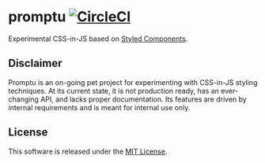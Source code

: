 # promptu [![CircleCI](https://circleci.com/gh/andrewscwei/promptu.svg?style=svg)](https://circleci.com/gh/andrewscwei/promptu)

Experimental CSS-in-JS based on [Styled Components](https://www.styled-components.com/).

## Disclaimer

Promptu is an on-going pet project for experimenting with CSS-in-JS styling techniques. At its current state, it is not production ready, has an ever-changing API, and lacks proper documentation. Its features are driven by internal requirements and is meant for internal use only.

## License

This software is released under the [MIT License](http://opensource.org/licenses/MIT).